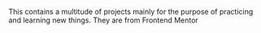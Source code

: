 This contains a multitude of projects mainly for the purpose of practicing and learning new things.
They are from Frontend Mentor
